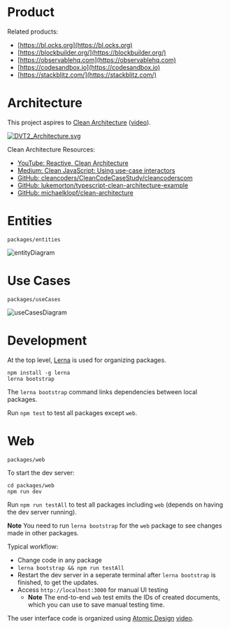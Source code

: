 # Product

Related products:

 * [https://bl.ocks.org](https://bl.ocks.org)
 * [https://blockbuilder.org/](https://blockbuilder.org/)
 * [https://observablehq.com](https://observablehq.com)
 * [https://codesandbox.io](https://codesandbox.io)
 * [https://stackblitz.com/](https://stackblitz.com/)

# Architecture

This project aspires to [Clean Architecture](https://8thlight.com/blog/uncle-bob/2012/08/13/the-clean-architecture.html) ([video](https://www.youtube.com/watch?v=o_TH-Y78tt4)).

[![DVT2_Architecture.svg](/uploads/325fa67893239c8bcf6463d7a0d85193/DVT2_Architecture.png)](https://docs.google.com/drawings/d/1g7GpgpqFvLzh2RuON4Pe95Qt1Lj3pRmpOGFoIVrzd74/edit)

Clean Architecture Resources:

 * [YouTube: Reactive, Clean Architecture](https://www.youtube.com/watch?v=16wPp91kyuE)
 * [Medium: Clean JavaScript: Using use-case interactors](https://medium.com/@dtinth/clean-javascript-using-use-case-interactors-f3a50c138154)
 * [GitHub: cleancoders/CleanCodeCaseStudy/cleancoderscom](https://github.com/cleancoders/CleanCodeCaseStudy/tree/master/src/cleancoderscom)
 * [GitHub: lukemorton/typescript-clean-architecture-example](https://github.com/lukemorton/typescript-clean-architecture-example)
 * [GitHub: michaelklopf/clean-architecture](https://github.com/michaelklopf/clean-architecture)

# Entities
`packages/entities`

![entityDiagram](/uploads/bc903e6205d329906b9fc8c2f34842b7/entityDiagram.png)

# Use Cases
`packages/useCases`

![useCasesDiagram](/uploads/0cea6ef15982b5b26e96136f1916d108/useCasesDiagram.png)

# Development

At the top level, [Lerna](https://lernajs.io) is used for organizing packages.

```
npm install -g lerna
lerna bootstrap
```

The `lerna bootstrap` command links dependencies between local packages.

Run `npm test` to test all packages except `web`.


# Web
`packages/web`

To start the dev server:

```
cd packages/web
npm run dev
```

Run `npm run testAll` to test all packages including `web` (depends on having the dev server running).

**Note** You need to run `lerna bootstrap` for the `web` package to see changes made in other packages.

Typical workflow:

 * Change code in any package
 * `lerna bootstrap && npm run testAll`
 * Restart the dev server in a seperate terminal after `lerna bootstrap` is finished, to get the updates.
 * Access `http://localhost:3000` for manual UI testing
   * **Note** The end-to-end `web` test emits the IDs of created documents, which you can use to save manual testing time.

The user interface code is organized using [Atomic Design](http://bradfrost.com/blog/post/atomic-web-design/) [video](https://vimeo.com/67476280).
